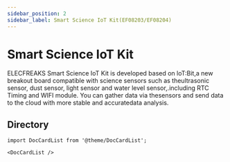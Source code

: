 ```yaml
---
sidebar_position: 2
sidebar_label: Smart Science IoT Kit(EF08203/EF08204)
---
```


# Smart Science IoT Kit




ELECFREAKS Smart Science IoT Kit is developed based on loT:Bit,a new breakout board compatible with science sensors such as theultrasonic sensor, dust sensor, light sensor and water level sensor,.including RTC Timing and WIFI module.
You can gather data via thesensors and send data to the cloud with more stable and accuratedata analysis.


##  Directory

```mdx-code-block
import DocCardList from '@theme/DocCardList';

<DocCardList />
```

